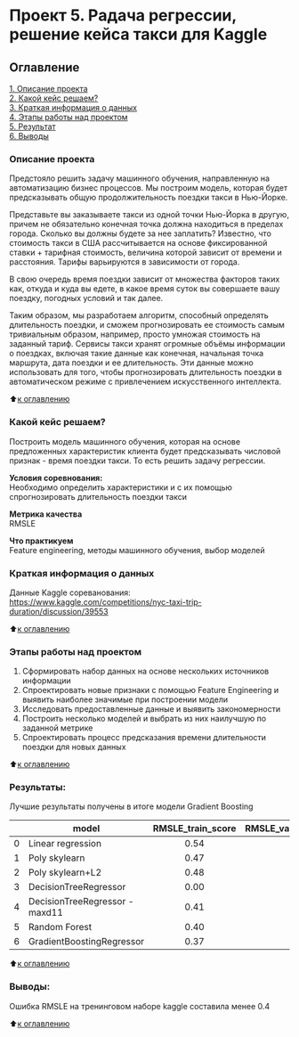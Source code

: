 # Проект 5. Pадача регрессии, решение кейса такси для Kaggle

## Оглавление  
[1. Описание проекта](.README.md#Описание-проекта)  
[2. Какой кейс решаем?](.README.md#Какой-кейс-решаем)  
[3. Краткая информация о данных](.README.md#Краткая-информация-о-данных)  
[4. Этапы работы над проектом](.README.md#Этапы-работы-над-проектом)  
[5. Результат](.README.md#Результат)    
[6. Выводы](.README.md#Выводы) 

### Описание проекта    
  
Предстояло решить задачу машинного обучения, направленную на автоматизацию бизнес процессов. Мы построим модель, которая будет предсказывать общую продолжительность поездки такси в Нью-Йорке. 

Представьте вы заказываете такси из одной точки Нью-Йорка в другую, причем не обязательно конечная точка должна находиться в пределах города. Сколько вы должны будете за нее заплатить? Известно, что стоимость такси в США  рассчитывается на основе фиксированной ставки + тарифная стоимость, величина которой зависит от времени и расстояния. Тарифы варьируются в зависимости от города.

В свою очередь время поездки зависит от множества факторов таких как, откуда и куда вы едете, в какое время суток вы совершаете вашу поездку, погодных условий и так далее. 

Таким образом, мы разработаем алгоритм, способный определять длительность поездки, и сможем прогнозировать ее стоимость самым тривиальным образом, например, просто умножая стоимость на заданный тариф. 
Сервисы такси хранят огромные объёмы информации о поездках, включая такие данные как конечная, начальная точка маршрута, дата поездки и ее длительность. Эти данные можно использовать для того, чтобы прогнозировать длительность поездки в автоматическом режиме с привлечением искусственного интеллекта.

:arrow_up:[к оглавлению](_)


### Какой кейс решаем?    
Построить модель машинного обучения, которая на основе предложенных характеристик клиента будет предсказывать числовой признак - время поездки такси. То есть решить задачу регрессии. 

**Условия соревнования:**  
Необходимо определить характеристики и с их помощью спрогнозировать длительность поездки такси

**Метрика качества**     
RMSLE

**Что практикуем**     
Feature engineering, методы машинного обучения, выбор моделей

### Краткая информация о данных
Данные Kaggle сореванования:
https://www.kaggle.com/competitions/nyc-taxi-trip-duration/discussion/39553
  
:arrow_up:[к оглавлению](.README.md#Оглавление)


### Этапы работы над проектом  
1. Сформировать набор данных на основе нескольких источников информации
2. Спроектировать новые признаки с помощью Feature Engineering и выявить наиболее значимые при построении модели
3. Исследовать предоставленные данные и выявить закономерности
4. Построить несколько моделей и выбрать из них наилучшую по заданной метрике
5. Спроектировать процесс предсказания времени длительности поездки для новых данных

:arrow_up:[к оглавлению](.README.md#Оглавление)


### Результаты:  
Лучшие результаты получены в итоге модели Gradient Boosting

|	|model	                            |RMSLE_train_score	|RMSLE_valid_score |
|--	|---------------------------------- |:-----------------:| ----------------:|
|0	|Linear regression	                |0.54	            |0.54			   |	
|1	|Poly skylearn	                    |0.47	            |0.70			   |	
|2	|Poly skylearn+L2	                |0.48	            |0.48			   |	
|3	|DecisionTreeRegressor	            |0.00	            |0.57			   |	
|4	|DecisionTreeRegressor - maxd11	    |0.41	            |0.43			   |	
|5	|Random Forest	                    |0.40	            |0.41			   |	
|6	|GradientBoostingRegressor	        |0.37	            |0.39			   |	


:arrow_up:[к оглавлению](.README.md#Оглавление)


### Выводы:  
Ошибка RMSLE на тренинговом наборе kaggle составила менее 0.4

:arrow_up:[к оглавлению](.README.md#Оглавление)

